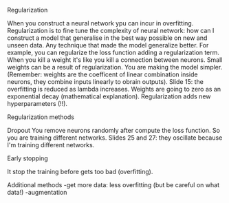 Regularization

When you construct a neural network ypu can incur in overfitting.
Regularization is to fine tune the complexity of neural network: how can I 
construct a model that generalise in the best way possible on new and unseen 
data.
Any technique that made the model generalize better.
For example, you can regularize the loss function adding a regularization 
term.
When you kill a weight it's like you kill a connection between neurons.
Small weights can be a result of regularization. You are making the model
simpler. (Remember: weights are the coefficent of linear combination inside 
neurons, they combine inputs linearly to obrain outputs).
Slide 15: the overfitting is reduced as lambda increases.
Weights are going to zero as an exponential decay (mathematical explanation).
Regularization adds new hyperparameters (!!).

Regularization methods

Dropout
You remove neurons randomly after compute the loss function. So you are training
different networks.
Slides 25 and 27: they oscillate because I'm training different networks.

Early stopping

It stop the training before gets too bad (overfitting).

Additional methods
	-get more data: less overfitting (but be careful on what data!)
	-augmentation

